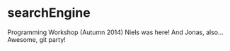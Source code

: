 searchEngine
============

Programming Workshop (Autumn 2014)
Niels was here!
And Jonas, also...
Awesome, git party!

